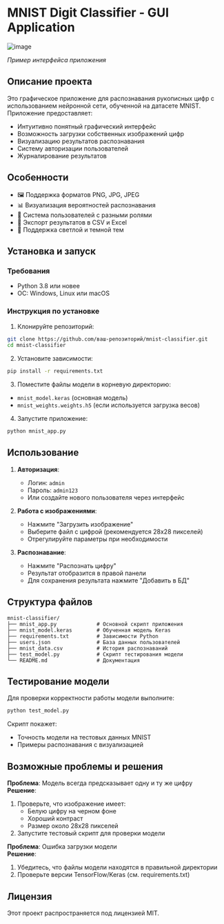 # MNIST Digit Classifier - GUI Application

![image](https://github.com/user-attachments/assets/c01d4172-a42b-4f05-9e33-70a2443386cb)

*Пример интерфейса приложения*

## Описание проекта

Это графическое приложение для распознавания рукописных цифр с использованием нейронной сети, обученной на датасете MNIST. Приложение предоставляет:

- Интуитивно понятный графический интерфейс
- Возможность загрузки собственных изображений цифр
- Визуализацию результатов распознавания
- Систему авторизации пользователей
- Журналирование результатов

## Особенности

- 🖼️ Поддержка форматов PNG, JPG, JPEG
- 📊 Визуализация вероятностей распознавания
- 👥 Система пользователей с разными ролями
- 📁 Экспорт результатов в CSV и Excel
- 🎨 Поддержка светлой и темной тем

## Установка и запуск

### Требования

- Python 3.8 или новее
- ОС: Windows, Linux или macOS

### Инструкция по установке

1. Клонируйте репозиторий:
```bash
git clone https://github.com/ваш-репозиторий/mnist-classifier.git
cd mnist-classifier
```

2. Установите зависимости:
```bash
pip install -r requirements.txt
```

3. Поместите файлы модели в корневую директорию:
- `mnist_model.keras` (основная модель)
- `mnist_weights.weights.h5` (если используется загрузка весов)

4. Запустите приложение:
```bash
python mnist_app.py
```

## Использование

1. **Авторизация**:
   - Логин: `admin`
   - Пароль: `admin123`
   - Или создайте нового пользователя через интерфейс

2. **Работа с изображениями**:
   - Нажмите "Загрузить изображение"
   - Выберите файл с цифрой (рекомендуется 28x28 пикселей)
   - Отрегулируйте параметры при необходимости

3. **Распознавание**:
   - Нажмите "Распознать цифру"
   - Результат отобразится в правой панели
   - Для сохранения результата нажмите "Добавить в БД"

## Структура файлов

```
mnist-classifier/
├── mnist_app.py             # Основной скрипт приложения
├── mnist_model.keras        # Обученная модель Keras
├── requirements.txt         # Зависимости Python
├── users.json               # База данных пользователей
├── mnist_data.csv           # История распознаваний
├── test_model.py            # Скрипт тестирования модели
└── README.md                # Документация
```

## Тестирование модели

Для проверки корректности работы модели выполните:
```bash
python test_model.py
```

Скрипт покажет:
- Точность модели на тестовых данных MNIST
- Примеры распознавания с визуализацией

## Возможные проблемы и решения

**Проблема**: Модель всегда предсказывает одну и ту же цифру  
**Решение**:
1. Проверьте, что изображение имеет:
   - Белую цифру на черном фоне
   - Хороший контраст
   - Размер около 28x28 пикселей
2. Запустите тестовый скрипт для проверки модели

**Проблема**: Ошибка загрузки модели  
**Решение**:
1. Убедитесь, что файлы модели находятся в правильной директории
2. Проверьте версии TensorFlow/Keras (см. requirements.txt)

## Лицензия

Этот проект распространяется под лицензией MIT.

